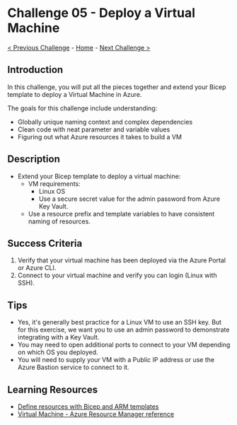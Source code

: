 # Challenge 05 - Deploy a Virtual Machine

[< Previous Challenge](./Challenge-04.md) - [Home](../README.md) - [Next Challenge >](./Challenge-06.md)

## Introduction

In this challenge, you will put all the pieces together and extend your Bicep template to deploy a Virtual Machine in Azure.

The goals for this challenge include understanding:

+ Globally unique naming context and complex dependencies
+ Clean code with neat parameter and variable values
+ Figuring out what Azure resources it takes to build a VM

## Description

+ Extend your Bicep template to deploy a virtual machine:
  + VM requirements:
    + Linux OS
    + Use a secure secret value for the admin password from Azure Key Vault.
  + Use a resource prefix and template variables to have consistent naming of resources.

## Success Criteria

1. Verify that your virtual machine has been deployed via the Azure Portal or Azure CLI.
1. Connect to your virtual machine and verify you can login (Linux with SSH).

## Tips

+ Yes, it's generally best practice for a Linux VM to use an SSH key. But for this exercise, we want you to use an admin password to demonstrate integrating with a Key Vault.
+ You may need to open additional ports to connect to your VM depending on which OS you deployed.
+ You will need to supply your VM with a Public IP address or use the Azure Bastion service to connect to it.

## Learning Resources

+ [Define resources with Bicep and ARM templates](https://learn.microsoft.com/azure/templates/)
+ [Virtual Machine - Azure Resource Manager reference](https://learn.microsoft.com/azure/templates/microsoft.compute/virtualmachines?tabs=bicep&pivots=deployment-language-bicep)
